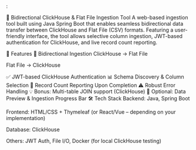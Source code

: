 :

🔁 Bidirectional ClickHouse & Flat File Ingestion Tool
A web-based ingestion tool built using Java Spring Boot that enables seamless bidirectional data transfer between ClickHouse and Flat File (CSV) formats. Featuring a user-friendly interface, the tool allows selective column ingestion, JWT-based authentication for ClickHouse, and live record count reporting.

🚀 Features
🔁 Bidirectional Ingestion
ClickHouse → Flat File

Flat File → ClickHouse

✅ JWT-based ClickHouse Authentication
📊 Schema Discovery & Column Selection
📝 Record Count Reporting Upon Completion
⚠️ Robust Error Handling
💡 Bonus: Multi-table JOIN support (ClickHouse)
👀 Optional: Data Preview & Ingestion Progress Bar
🛠️ Tech Stack
Backend: Java, Spring Boot

Frontend: HTML/CSS + Thymeleaf (or React/Vue – depending on your implementation)

Database: ClickHouse

Others: JWT Auth, File I/O, Docker (for local ClickHouse testing)

